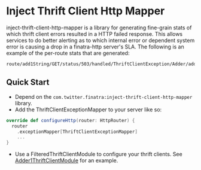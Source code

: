Inject Thrift Client Http Mapper
==========================================================
inject-thrift-client-http-mapper is a library for generating fine-grain stats of which thrift client errors resulted in a HTTP failed response. This allows services to do better alerting as to which internal error or dependent system error is causing a drop in a finatra-http server's SLA. The following is an example of the per-route stats that are generated:
```
route/add1String/GET/status/503/handled/ThriftClientException/Adder/add1String/com.twitter.finatra.thrift.thriftscala.ServerError
```

Quick Start
-----------------------------------------------------------
* Depend on the `com.twitter.finatra:inject-thrift-client-http-mapper` library.
* Add the ThriftClientExceptionMapper to your server like so:

```scala
override def configureHttp(router: HttpRouter) {
  router
    .exceptionMapper[ThriftClientExceptionMapper]
    ...
}
```

* Use a FilteredThriftClientModule to configure your thrift clients. See [Adder1ThriftClientModule](./src/test/com/twitter/finatra/multiserver/Add1HttpServer/Adder1ThriftClientModule.scala) for an example.